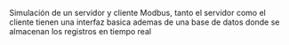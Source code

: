 Simulación de un servidor y cliente Modbus, tanto el servidor como el cliente tienen una interfaz basica ademas de una base de datos donde se almacenan los registros en tiempo real
